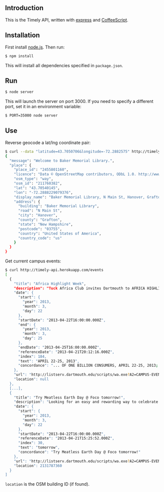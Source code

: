 Introduction
------------

This is the Timely API, written with [express][] and [CoffeeScript][].

Installation
------------

First install [node.js][]. Then run:

```bash
$ npm install
```

This will install all dependencies specified in `package.json`.

Run
---

```bash
$ node server
```

This will launch the server on port 3000. If you need to specify a
different port, set it in an environment variable:

```bash
$ PORT=35000 node server
```

Use
---

Reverse geocode a lat/lng coordinate pair:

```bash
$ curl --data "latitude=43.7050706&longitude=-72.2882575" http://timely-api.herokuapp.com/places
{
  "message": "Welcome to Baker Memorial Library.",
  "place": {
    "place_id": "2455801160",
    "licence": "Data © OpenStreetMap contributors, ODbL 1.0. http://www.openstreetmap.org/copyright",
    "osm_type": "way",
    "osm_id": "211760382",
    "lat": "43.70540145",
    "lon": "-72.2888229079376",
    "display_name": "Baker Memorial Library, N Main St, Hanover, Grafton, New Hampshire, 03755, United States of America",
    "address": {
      "building": "Baker Memorial Library",
      "road": "N Main St",
      "city": "Hanover",
      "county": "Grafton",
      "state": "New Hampshire",
      "postcode": "03755",
      "country": "United States of America",
      "country_code": "us"
    }
  }
}
```

Get current campus events:
```bash
$ curl http://timely-api.herokuapp.com/events
[
  {
    "title": "Africa Highlight Week",
    "description": "Tuck Africa Club invites Dartmouth to AFRICA HIGHLIGHT WEEK<http://cgbg.tuck.dartmouth.edu/mba-enrichment/special-events/africa-highlight-2013>:<br>THE POWER OF ONE BILLION CONSUMERS, APRIL 22-25, 2013; Pre-Event April 17<br><br>[X]<http://cgbg.tuck.dartmouth.edu/mba-enrichment/special-events/africa-highlight-2013>These events will explore the theme of doing business in Africa through two different lenses. First, from the perspective of large, global multinational corporations that are investing in Africa to capitalize on the vast consumer base. Second, from the perspective of African based businesses leveraging their understanding of the market to grow and expand across the continent. [...]",
    "date": {
      "start": {
        "year": 2013,
        "month": 3,
        "day": 22
      },
      "startDate": "2013-04-22T16:00:00.000Z",
      "end": {
        "year": 2013,
        "month": 3,
        "day": 25
      },
      "endDate": "2013-04-25T16:00:00.000Z",
      "referenceDate": "2013-04-21T20:12:16.000Z",
      "index": 184,
      "text": "APRIL 22-25, 2013",
      "concordance": "... OF ONE BILLION CONSUMERS, APRIL 22-25, 2013; Pre-Event April 17<br><br..."
    },
    "url": "http://listserv.dartmouth.edu/scripts/wa.exe?A2=CAMPUS-EVENTS;a2107ec.1304c",
    "location": null
  },
  [...],
  {
    "title": "Try Meatless Earth Day @ Foco tomorrow!",
    "description": "Looking for an easy and rewarding way to celebrate Earth Day tomorrow?<br><br>Try going meatless (or meat reduced)! Dinner at foco will feature info on the environmental benefits of<br>going meatless one day a week, and all of the veg options will be labelled with special placards so you<br>don't even have to try to figure out what is or isn't meat free! [...]",
    "date": {
      "start": {
        "year": 2013,
        "month": 3,
        "day": 22
      },
      "startDate": "2013-04-22T16:00:00.000Z",
      "referenceDate": "2013-04-21T15:25:52.000Z",
      "index": 30,
      "text": "tomorrow",
      "concordance": "Try Meatless Earth Day @ Foco tomorrow!"
    },
    "url": "http://listserv.dartmouth.edu/scripts/wa.exe?A2=CAMPUS-EVENTS;c656a9cf.1304c",
    "location": 2131787360
  }
]
```

`location` is the OSM building ID (if found).

  [express]: http://expressjs.com/
  [CoffeeScript]: http://coffeescript.org/
  [node.js]: http://nodejs.org/
